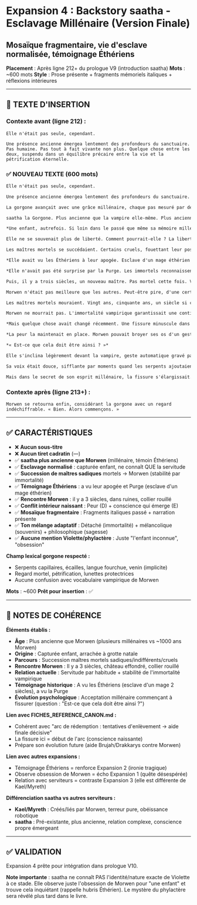 # Expansion 4 : Backstory saatha - Esclavage Millénaire (Version Finale)
## Mosaïque fragmentaire, vie d'esclave normalisée, témoignage Éthériens

**Placement** : Après ligne 212+ du prologue V9 (introduction saatha)
**Mots** : ~600 mots
**Style** : Prose présente + fragments mémoriels italiques + réflexions intérieures

---

## 📍 TEXTE D'INSERTION

### Contexte avant (ligne 212) :
```
Elle n'était pas seule, cependant.

Une présence ancienne émergea lentement des profondeurs du sanctuaire. Pas humaine. Pas tout à fait vivante non plus. Quelque chose entre les deux, suspendu dans un équilibre précaire entre la vie et la pétrification éternelle.
```

### ✅ NOUVEAU TEXTE (600 mots)

```markdown
Elle n'était pas seule, cependant.

Une présence ancienne émergea lentement des profondeurs du sanctuaire. Pas humaine. Pas tout à fait vivante non plus. Quelque chose entre les deux, suspendu dans un équilibre précaire entre la vie et la pétrification éternelle.

La gorgone avançait avec une grâce millénaire, chaque pas mesuré par des siècles d'habitude. Ses serpents capillaires ondulaient doucement, langue fourchues goûtant l'air glacé, écailles noires luisant sous la lueur fantomatique de l'aube naissante. Derrière les lunettes aux montures épaisses qui protégeaient le monde de son regard mortel, ses yeux clairs observaient la vampire avec une attention qui n'était ni révérence ni défi, mais quelque chose de plus complexe, tissé de millénaires de survie.

saatha la Gorgone. Plus ancienne que la vampire elle-même. Plus ancienne que les ruines éthériennes. Assez ancienne pour avoir vu des empires naître, prospérer, et s'effondrer en poussière pendant qu'elle passait de chaîne en chaîne, de maître en maître, éternelle captive d'une condition qu'elle n'avait jamais choisie.

*Une enfant, autrefois. Si loin dans le passé que même sa mémoire millénaire peinait à en saisir les contours. Des mains humaines l'arrachant à sa grotte natale, terrorisées mais cupides. « Une gorgone vivante ! Pense à la fortune ! » Le premier collier. Le premier maître. Le premier coup.*

Elle ne se souvenait plus de liberté. Comment pourrait-elle ? La liberté était un concept abstrait pour ceux qui naissaient dedans. Pour elle, la normalité avait toujours été les chaînes. Parfois lourdes, parfois légères, parfois invisibles, mais toujours présentes. On ne manque pas ce qu'on n'a jamais connu.

Les maîtres mortels se succédaient. Certains cruels, fouettant leur possession exotique pour le plaisir sadique de voir une créature immortelle saigner sans mourir. D'autres indifférents, la gardant comme curiosité dans leurs collections, statue vivante exposée aux invités ébahis. Quelques-uns, rarement, presque gentils, mais même leur gentillesse portait le poids de la propriété, du contrôle, du droit de vie ou de mort sur elle.

*Elle avait vu les Éthériens à leur apogée. Esclave d'un mage éthérien pendant deux siècles, enchaînée dans sa tour cristalline, forcée de pétrifier ses ennemis d'un regard commandé. Elle avait vu leurs expériences, leur arrogance croissante, leur certitude qu'ils transcenderaient la mortalité elle-même. Elle était présente, silencieuse et observatrice, quand ils préparaient leur Rituel Ultime.*

*Elle n'avait pas été surprise par la Purge. Les immortels reconnaissent l'hubris quand ils la voient.*

Puis, il y a trois siècles, un nouveau maître. Pas mortel cette fois. Vampire. Morwen Nyx'andra, qui l'avait trouvée dans les ruines d'un château effondré, collier rouillé toujours autour du cou, attendant patiemment qu'un nouveau propriétaire vienne réclamer sa possession abandonnée.

Morwen n'était pas meilleure que les autres. Peut-être pire, d'une certaine manière. Sa cruauté était plus froide, plus calculée, dénuée de la passion impulsive des mortels. Mais elle offrait quelque chose que les autres n'avaient jamais pu donner : la stabilité.

Les maîtres mortels mouraient. Vingt ans, cinquante ans, un siècle si chanceux. Et à chaque mort, saatha était abandonnée, vendue, volée, réclamée par des héritiers, jetée dans des donjons oubliés. Un cycle sans fin de transitions violentes, d'incertitudes, de nouveaux caprices à apprendre, de nouvelles violences à endurer.

Morwen ne mourrait pas. L'immortalité vampirique garantissait une continuité que saatha n'avait jamais connue. Trois siècles avec le même maître. Trois siècles sans être vendue, abandonnée, ou oubliée dans une cave. C'était, à sa manière tordue, un réconfort.

*Mais quelque chose avait changé récemment. Une fissure minuscule dans l'acceptation millénaire. Elle avait vu Morwen ordonner des atrocités, certes. Elle y avait participé, obéissante. Mais cette obsession pour l'enfant inconnue, cette quête qui rappelait trop celle des Éthériens...*

*La peur la maintenait en place. Morwen pouvait broyer ses os d'un geste, faire onduler sa chair comme de l'eau. Mais sous la peur, timide et nouvelle comme une pousse fragile perçant la pierre, quelque chose d'autre germait. Une question qu'elle n'avait jamais osé formuler auparavant.*

*« Est-ce que cela doit être ainsi ? »*

Elle s'inclina légèrement devant la vampire, geste automatique gravé par des millénaires de servitude. « Maîtresse. Les préparatifs sont achevés. Le sanctuaire vous attend. »

Sa voix était douce, sifflante par moments quand les serpents ajoutaient leurs murmures aux siens. Une voix de sagesse ancienne et de résignation plus ancienne encore. Une voix qui savait obéir, parce qu'elle n'avait jamais appris autre chose.

Mais dans le secret de son esprit millénaire, la fissure s'élargissait. Imperceptiblement. Dangereusement.
```

### Contexte après (ligne 213+) :
```
Morwen se retourna enfin, considérant la gorgone avec un regard indéchiffrable. « Bien. Alors commençons. »
```

---

## ✅ CARACTÉRISTIQUES

- ❌ **Aucun sous-titre**
- ❌ **Aucun tiret cadratin** (—)
- ✅ **saatha plus ancienne que Morwen** (millénaire, témoin Éthériens)
- ✅ **Esclavage normalisé** : capturée enfant, ne connaît QUE la servitude
- ✅ **Succession de maîtres sadiques** mortels → Morwen (stabilité par immortalité)
- ✅ **Témoignage Éthériens** : a vu leur apogée et Purge (esclave d'un mage éthérien)
- ✅ **Rencontre Morwen** : il y a 3 siècles, dans ruines, collier rouillé
- ✅ **Conflit intérieur naissant** : Peur (D) + conscience qui émerge (E)
- ✅ **Mosaïque fragmentaire** : Fragments italiques passé + narration présente
- ✅ **Ton mélange adaptatif** : Détaché (immortalité) + mélancolique (souvenirs) + philosophique (sagesse)
- ✅ **Aucune mention Violette/phylactère** : Juste "l'enfant inconnue", "obsession"

**Champ lexical gorgone respecté :**
- Serpents capillaires, écailles, langue fourchue, venin (implicite)
- Regard mortel, pétrification, lunettes protectrices
- Aucune confusion avec vocabulaire vampirique de Morwen

**Mots** : ~600
**Prêt pour insertion** : ✅

---

## 📝 NOTES DE COHÉRENCE

**Éléments établis :**
- **Âge** : Plus ancienne que Morwen (plusieurs millénaires vs ~1000 ans Morwen)
- **Origine** : Capturée enfant, arrachée à grotte natale
- **Parcours** : Succession maîtres mortels sadiques/indifférents/cruels
- **Rencontre Morwen** : Il y a 3 siècles, château effondré, collier rouillé
- **Relation actuelle** : Servitude par habitude + stabilité de l'immortalité vampirique
- **Témoignage historique** : A vu les Éthériens (esclave d'un mage 2 siècles), a vu la Purge
- **Évolution psychologique** : Acceptation millénaire commençant à fissurer (question : "Est-ce que cela doit être ainsi ?")

**Lien avec FICHES_REFERENCE_CANON.md :**
- Cohérent avec "arc de rédemption : tentatives d'enlèvement → aide finale décisive"
- La fissure ici = début de l'arc (conscience naissante)
- Prépare son évolution future (aide Brujah/Drakkarys contre Morwen)

**Lien avec autres expansions :**
- Témoignage Éthériens = renforce Expansion 2 (ironie tragique)
- Observe obsession de Morwen = écho Expansion 1 (quête désespérée)
- Relation avec serviteurs = contraste Expansion 3 (elle est différente de Kael/Myreth)

**Différenciation saatha vs autres serviteurs :**
- **Kael/Myreth** : Créés/liés par Morwen, terreur pure, obéissance robotique
- **saatha** : Pré-existante, plus ancienne, relation complexe, conscience propre émergeant

---

## ✅ VALIDATION

Expansion 4 prête pour intégration dans prologue V10.

**Note importante** : saatha ne connaît PAS l'identité/nature exacte de Violette à ce stade. Elle observe juste l'obsession de Morwen pour "une enfant" et trouve cela inquiétant (rappelle hubris Éthérien). Le mystère du phylactère sera révélé plus tard dans le livre.
